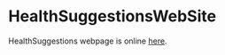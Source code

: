 # HealthSuggestionsWebSite

HealthSuggestions webpage is online [here](http://irlab.fe.up.pt/p/healthsuggestions).
